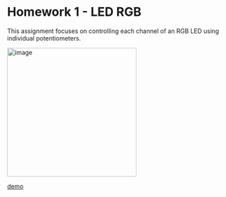 # Homework 1 - LED RGB

This assignment focuses on controlling each channel of an RGB LED using individual potentiometers.

<img src="[url](https://github.com/Radu-Antonio/IntroductionToRobotics/assets/93879460/0b5b7817-6318-457d-9490-4982be610e48)https://github.com/Radu-Antonio/IntroductionToRobotics/assets/93879460/0b5b7817-6318-457d-9490-4982be610e48" alt="image" width="300" height="300"/>


[demo](https://www.youtube.com/watch?v=V2Z1-XqeLN0)

